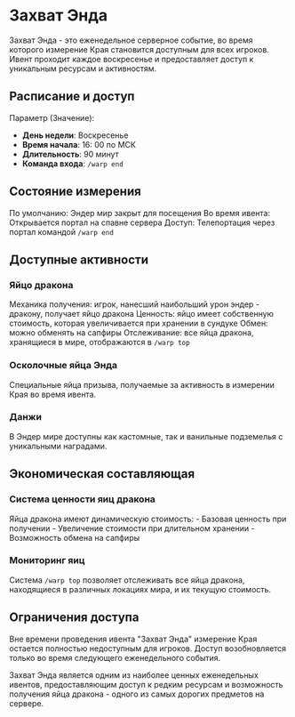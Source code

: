 # Захват Энда

Захват Энда - это еженедельное серверное событие, во время которого измерение Края становится доступным для всех игроков. Ивент проходит каждое воскресенье и предоставляет доступ к уникальным ресурсам и активностям.

## Расписание и доступ

Параметр (Значение):
- **День недели**: Воскресенье
- **Время начала**: 16: 00 по МСК
- **Длительность**: 90 минут
- **Команда входа**: `/warp end`
## Состояние измерения

По умолчанию: Эндер мир закрыт для посещения 
Во время ивента: Открывается портал на спавне сервера 
Доступ: Телепортация через портал командой `/warp end`

## Доступные активности

### Яйцо дракона
Механика получения: игрок, нанесший наибольший урон эндер - дракону, получает яйцо дракона 
Ценность: яйцо имеет собственную стоимость, которая увеличивается при хранении в сундуке 
Обмен: можно обменять на сапфиры 
Отслеживание: все яйца дракона, хранящиеся в мире, отображаются в `/warp top`

### Осколочные яйца Энда
Специальные яйца призыва, получаемые за активность в измерении Края во время ивента.

### Данжи
В Эндер мире доступны как кастомные, так и ванильные подземелья с уникальными наградами.

## Экономическая составляющая

### Система ценности яиц дракона
Яйца дракона имеют динамическую стоимость: - Базовая ценность при получении - Увеличение стоимости при длительном хранении - Возможность обмена на сапфиры

### Мониторинг яиц
Система `/warp top` позволяет отслеживать все яйца дракона, находящиеся в различных локациях мира, и их текущую стоимость.

## Ограничения доступа

Вне времени проведения ивента "Захват Энда" измерение Края остается полностью недоступным для игроков. Доступ возобновляется только во время следующего еженедельного события.

Захват Энда является одним из наиболее ценных еженедельных ивентов, предоставляющим доступ к редким ресурсам и возможность получения яйца дракона - одного из самых дорогих предметов на сервере.